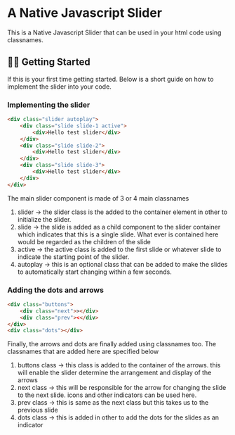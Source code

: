 # A Native Javascript Slider

This is a Native Javascript Slider that can be used in your html code using classnames.

## 💪🏼 Getting Started

If this is your first time getting started. Below is a short guide on how to implement the slider into your code.

### Implementing the slider

```html
<div class="slider autoplay">
	<div class="slide slide-1 active">
		<div>Hello test slider</div>
	</div>
	<div class="slide slide-2">
		<div>Hello test slider</div>
	</div>
	<div class="slide slide-3">
		<div>Hello test slider</div>
	</div>
</div>
```

The main slider component is made of 3 or 4 main classnames

1. slider -> the slider class is the added to the container element in other to initialize the slider.
2. slide -> the slide is added as a child component to the slider container which indicates that this is a single slide. What ever is contained here would be regarded as the children of the slide
3. active -> the active class is added to the first slide or whatever slide to indicate the starting point of the slider.
4. autoplay -> this is an optional class that can be added to make the slides to automatically start changing within a few seconds.

### Adding the dots and arrows

```html
<div class="buttons">
	<div class="next">></div>
	<div class="prev"><</div>
</div>
<div class="dots"></div>
```

Finally, the arrows and dots are finally added using classnames too. The classnames that are added here are specified below

1. buttons class -> this class is added to the container of the arrows. this will enable the slider determine the arrangement and display of the arrows
2. next class -> this will be responsible for the arrow for changing the slide to the next slide. icons and other indicators can be used here.
3. prev class -> this is same as the next class but this takes us to the previous slide
4. dots class -> this is added in other to add the dots for the slides as an indicator
